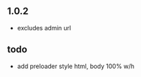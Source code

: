 1.0.2
----------
* excludes admin url


todo
-----------
* add preloader style html, body 100% w/h

